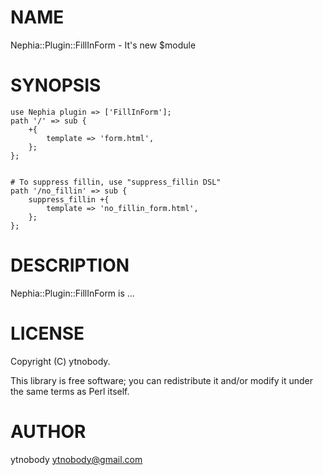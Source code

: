 # NAME

Nephia::Plugin::FillInForm - It's new $module

# SYNOPSIS

    use Nephia plugin => ['FillInForm'];
    path '/' => sub {
        +{
            template => 'form.html',
        };
    };
    

    # To suppress fillin, use "suppress_fillin DSL"
    path '/no_fillin' => sub {
        suppress_fillin +{
            template => 'no_fillin_form.html',
        };
    };

# DESCRIPTION

Nephia::Plugin::FillInForm is ...

# LICENSE

Copyright (C) ytnobody.

This library is free software; you can redistribute it and/or modify
it under the same terms as Perl itself.

# AUTHOR

ytnobody <ytnobody@gmail.com>
